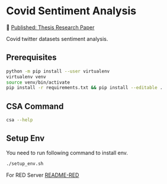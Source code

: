 
# Covid Sentiment Analysis

📰 [Published: Thesis Research Paper](https://www.proquest.com/openview/51ccce24b1d76da84ad2004a4faf6bf3/1?pq-origsite=gscholar&cbl=18750&diss=y)

Covid twitter datasets sentiment analysis.

## Prerequisites

```bash
python -m pip install --user virtualenv
virtualenv venv
source venv/bin/activate
pip install -r requirements.txt && pip install --editable .
```

## CSA Command

```bash
csa --help
```

## Setup Env

You need to run following command to install env.

```bash
./setup_env.sh
```


For RED Server [README-RED](README-RED.md)
